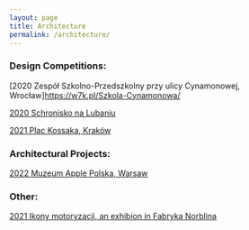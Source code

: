```yaml
---
layout: page
title: Architecture
permalink: /architecture/
---
```



### Design Competitions:

[2020 Zespół Szkolno-Przedszkolny przy ulicy Cynamonowej, Wrocław]https://w7k.pl/Szkola-Cynamonowa/

[2020 Schronisko na Lubaniu](https://w7k.pl/Schronisko-Na-Lubaniu/)  
  
[2021 Plac Kossaka, Kraków](https://w7k.pl/Plac-Kossaka-w-Krakowie/)  

### Architectural Projects:  
  
[2022 Muzeum Apple Polska, Warsaw](https://w7k.pl/Muzeum-Apple/)  
  
  
### Other:

[2021 Ikony motoryzacji, an exhibion in Fabryka Norblina](https://w7k.pl/Ikony-Motoryzacji/)  

